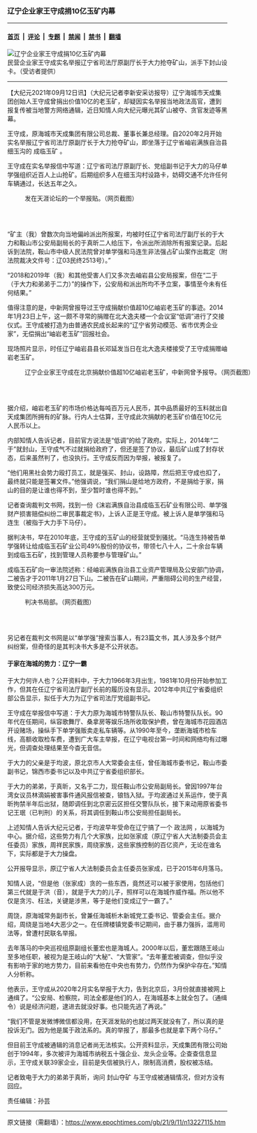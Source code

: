 ### 辽宁企业家王守成捐10亿玉矿内幕

---

#### [首页](../../../..?n13227115) &nbsp;|&nbsp; [评论](../../../../../epoch-comment?n13227115) &nbsp;|&nbsp; [专题](../../../../../epoch-special?n13227115) &nbsp;|&nbsp; [禁闻](../../../../../epoch-news?n13227115) &nbsp;|&nbsp; [禁书](../../../../../books?n13227115) &nbsp;|&nbsp; [翻墙](https://github.com/gfw-breaker/nogfw/blob/master/README.md?n13227115)


<div><img alt="辽宁企业家王守成捐10亿玉矿内幕" class="attachment-djy_600_400 size-djy_600_400 wp-post-image" src="https://i.epochtimes.com/assets/uploads/2021/09/id13227121-fs2FotoJet-600x400.jpg"/>
<div class="caption">
 民营企业家王守成实名举报辽宁省司法厅原副厅长于大力抢夺矿山，派手下封山设卡。（受访者提供）
</div></div><hr/><div class="post_content" id="artbody" itemprop="articleBody">
 <!-- article content begin -->
 <p>
  【大纪元2021年09月12日讯】（大纪元记者李新安采访报导）辽宁海城市天成集团创始人王守成曾捐出价值10亿的老玉矿，却疑因实名举报当地政法高官，遭到报复传被当地警方网络通辑，近日知情人向大纪元曝光其矿山被夺、贪官发迹等黑幕。
 </p>
 <p>
  王守成，原海城市天成集团有限公司总裁、董事长兼总经理。自2020年2月开始实名举报辽宁省司法厅原副厅长于大力抢夺矿山，即坐落于辽宁省岫岩满族自治县细玉沟的
  <ok href="https://www.epochtimes.com/gb/tag/%E6%88%90%E4%B8%B4%E7%8E%89%E7%9F%BF.html">
   成临玉矿
  </ok>
  。
 </p>
 <p>
  王守成在实名举报信中写道：辽宁省司法厅原副厅长、党组副书记于大力的马仔单学强组织近百人上山抢矿。后期组织多人在细玉沟村设路卡，妨碍交通不允许任何车辆通过，长达五年之久。
 </p>
 <figure aria-describedby="caption-attachment-13227195" class="wp-caption aligncenter" id="attachment_13227195" style="width: 600px">
  <ok href="https://i.epochtimes.com/assets/uploads/2021/09/id13227195-Screen-Shot-2021-09-11-at-4.04.40-PM.png" target="_blank">
   <img alt="" class="size-large wp-image-13227195" src="https://i.epochtimes.com/assets/uploads/2021/09/id13227195-Screen-Shot-2021-09-11-at-4.04.40-PM-600x375.png"/>
  </ok>
  <br/><figcaption class="wp-caption-text" id="caption-attachment-13227195">
   发在天涯论坛的一个举报贴。（网页截图）
  </figcaption><br/>
 </figure><br/>
 <p>
  “矿主（我）曾数次向当地偏岭派出所报案，均被时任辽宁省司法厅副厅长的于大力和鞍山市公安局副局长的于真昕二人给压下，令派出所消除所有报案记录。后起诉到法院，鞍山市中级人民法院曾对单学强和马连生非法强占矿山案作出裁定（附法院裁决文件号：辽03民终2513号）。”
 </p>
 <p>
  “2018和2019年（我）和其他受害人们又多次去岫岩县公安局报案，但在“二于（于大力和弟弟于二力）”的操作下，公安局和派出所均不予立案，事情至今未有任何结果。”
 </p>
 <p>
  值得注意的是，中新网曾报导过王守成捐献价值超10亿岫岩老玉矿的事迹。2014年1月23日上午，这一颇不寻常的捐赠在北大逸夫楼一个会议室“低调”进行了交接仪式。王守成被打造为由普通农民成长起来的“辽宁省劳动模范、省市优秀企业家”，无偿捐出“岫岩老玉矿”回报社会。
 </p>
 <p>
  现场照片显示，时任辽宁岫岩县县长邓延发当日在北大逸夫楼接受了王守成捐赠岫岩老玉矿。
 </p>
 <figure aria-describedby="caption-attachment-13227202" class="wp-caption aligncenter" id="attachment_13227202" style="width: 600px">
  <ok href="https://i.epochtimes.com/assets/uploads/2021/09/id13227202-Screen-Shot-2021-09-11-at-8.32.51-PM.png" target="_blank">
   <img alt="" class="size-large wp-image-13227202" src="https://i.epochtimes.com/assets/uploads/2021/09/id13227202-Screen-Shot-2021-09-11-at-8.32.51-PM-600x375.png"/>
  </ok>
  <br/><figcaption class="wp-caption-text" id="caption-attachment-13227202">
   辽宁企业家王守成在北京捐献价值超10亿岫岩老玉矿，中新网曾予报导。（网页截图）
  </figcaption><br/>
 </figure><br/>
 <p>
  据介绍，岫岩老玉矿的市场价格达每吨百万元人民币，其中品质最好的玉料就出自天成集团所拥有的矿脉。行内人士估算，王守成此次捐献的老玉矿价值在10亿元人民币以上。
 </p>
 <p>
  内部知情人告诉记者，目前官方说法是“低调”的给了政府。实际上，2014年“二于”就封山，王守成气不过就捐给政府了，但还是签了协议，最后矿山成了封存状态，后来虽然判了，也没执行。王守成反而因为举报，被报复了。
 </p>
 <p>
  “他们用黑社会势力殴打员工，就是强买、封山，设路障，然后把王守成也扣了，最终就只能是签署文件。”他强调说，“我们捐山是给地方政府，不是捐给于家，捐山的目的是让谁也得不到，至少暂时谁也得不到。”
 </p>
 <p>
  记者查询裁判文书网，找到一份《沫岩满族自治县成临玉石矿业有限公司、单学强财产损害赔偿纠纷二审民事裁定书》，上诉人正是王守成。被上诉人是单学强和马连生（被指于大力手下马仔）。
 </p>
 <p>
  据判决书，早在2010年底，王守成的玉矿山的经营就受到骚扰。“马连生持被告单学强转让给成临玉石矿业公司49%股份的协议书，带领七八十人，二十余台车辆到成临玉石矿，找到管理人员称要参与管理矿山。”
 </p>
 <p>
  成临玉石矿向一审法院述称：经岫岩满族自治县工业资产管理局及公安部门协调，二被告才于2011年1月27日下山。二被告在矿山期间，严重阻碍公司的生产经营，致使公司经济损失高达300万元。
 </p>
 <figure aria-describedby="caption-attachment-13227191" class="wp-caption aligncenter" id="attachment_13227191" style="width: 600px">
  <ok href="https://i.epochtimes.com/assets/uploads/2021/09/id13227191-ysFotoJet.jpg" target="_blank">
   <img alt="" class="size-large wp-image-13227191" src="https://i.epochtimes.com/assets/uploads/2021/09/id13227191-ysFotoJet-600x794.jpg"/>
  </ok>
  <br/><figcaption class="wp-caption-text" id="caption-attachment-13227191">
   判决书局部。（网页截图）
  </figcaption><br/>
 </figure><br/>
 <p>
  另记者在裁判文书网是以“单学强”搜索当事人，有23篇文书，其人涉及多个财产纠纷案，但奇怪的是其判决书大多是不公开状态。
 </p>
 <h4>
  于家在海城的势力：辽宁一霸
 </h4>
 <p>
  于大力何许人也？公开资料中，于大力1966年3月出生，1981年10月份开始参加工作，但其在任辽宁省司法厅副厅长前的履历没有显示。2012年中共辽宁省委组织部公告显示，拟任于大力为辽宁省司法厅党组副书记。
 </p>
 <p>
  王守成在举报信中写道：于大力原为海城市特警队队长、鞍山市特警队队长。90年代在任期间，纵容歌舞厅、桑拿房等娱乐场所收取保护费，曾在海城市花园酒店开设赌场，操纵手下单学强贩卖走私车辆等。从1990年至今，垄断海城市检车线，高额收取检车费，遭到广大车主举报，在辽宁电视台第一时间和网络均有过曝光，但调查处理结果至今杳无音信。
 </p>
 <p>
  于大力的父亲是于均波，原北京市人大常委会主任，曾任海城市委书记，鞍山市委副书记，锦西市委书记以及中共辽宁省委组织部长。
 </p>
 <p>
  于大力的弟弟，于真昕，又名于二力，现任鞍山市公安局副局长。曾因1997年台湾女议员林滴娟被害事件通风报信被查，锒铛入狱。于均波通过关系运作，使于真昕拘禁半年后出狱，随即调任到北京密云区担任交警队队长，接下来动用原省委书记王珉（已判刑）的关系，将其调任到鞍山市公安局担任副局长。
 </p>
 <p>
  上述知情人告诉大纪元记者，于均波早年受命在辽宁搞了一个
  <ok href="https://www.epochtimes.com/gb/tag/%E6%94%BF%E6%B3%95%E7%BD%91.html">
   政法网
  </ok>
  ，以海城为中心。据介绍，这些势力有几个大家族，比如张家成（原辽宁省人大法制委员会主任委员）家族，周祥民家族，周绕家族，这些家族控制的百亿资产，无论在谁名下，实际都是于大力操盘。
 </p>
 <p>
  公开报导显示，原辽宁省人大法制委员会主任委员张家成，已于2015年6月落马。
 </p>
 <p>
  知情人说，“但是他（张家成）贪的一些东西，竟然还可以被于家使用，包括他们第三代就是于洪（音），就是于大力的儿子，照样可以在海城作威作福。所以他不仅是贪污、枉法，关键是涉黑，等于是他们变成辽宁一霸了。”
 </p>
 <p>
  周饶，原海城常务副市长，曾兼任海城析木新城党工委书记、管委会主任。据介绍，周绕是当地4大恶少之一。在任牌楼镇党委书记期间，由于暴力强拆，滥用司法等，曾遭村民联名举报。
 </p>
 <p>
  去年落马的中央巡视组原副组长董宏也是海城人。2000年以后，董宏跟随王岐山至多地任职，被视为是王岐山的“大秘”、“大管家”。“去年董宏被调查，但似乎没有影响于家的地方势力，目前来看他在中央也有势力，仍然作为保护伞存在。”知情人分析称。
 </p>
 <p>
  他表示，王守成从2020年2月实名举报于大力，告到北京后，3月份就直接被网上通缉了。“公安局、检察院，司法全都是他们的人，在海城基本上就全包了。（通缉令）说是经济问题，逮进去就没好事。也只能先逃了再说。”
 </p>
 <p>
  “我们不管是发微博微信都没用，在天涯发贴的也就过两天就没有了，所以真的是投诉无门。因为他是属于政法系的。真的举报了，那最多也就是拿下两个马仔。”
 </p>
 <p>
  但目前王守成被通辑的消息记者尚无法核实。公开资料显示，天成集团有限公司始创于1994年，多次被评为海城市纳税五十强企业、龙头企业等。企查查信息显示，王守成关联39家企业，目前是失信被执行人，限制高消费，股权被冻结。
 </p>
 <p>
  记者致电于大力的弟弟于真昕，询问
  <ok href="https://www.epochtimes.com/gb/tag/%E5%B0%81%E5%B1%B1%E5%A4%BA%E7%9F%BF.html">
   封山夺矿
  </ok>
  与王守成被通辑情况，但对方没有回应。
 </p>
 <p>
  责任编辑：孙芸
 </p>
 <!-- article content end -->
 <div id="below_article_ad">
 </div>
</div>


---

原文链接（需翻墙）：https://www.epochtimes.com/gb/21/9/11/n13227115.htm